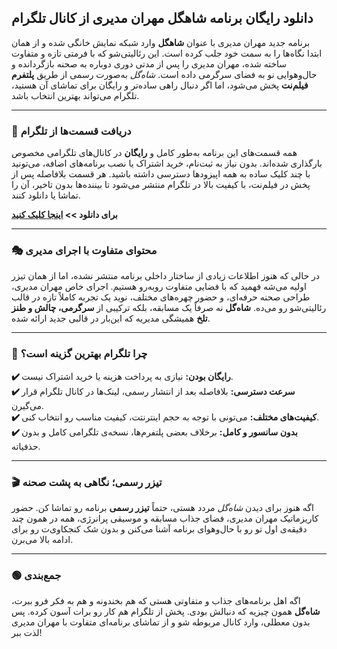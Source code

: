 ## دانلود رایگان برنامه شاهگل مهران مدیری از کانال تلگرام

برنامه جدید مهران مدیری با عنوان **شاهگل** وارد شبکه نمایش خانگی شده و از همان ابتدا نگاه‌ها را به سمت خود جلب کرده است. این رئالیتی‌شو که با فرمتی تازه و متفاوت ساخته شده، مهران مدیری را پس از مدتی دوری دوباره به صحنه بازگردانده و حال‌وهوایی نو به فضای سرگرمی داده است. *شاه‌گل* به‌صورت رسمی از طریق **پلتفرم فیلم‌نت** پخش می‌شود، اما اگر دنبال راهی ساده‌تر و رایگان برای تماشای آن هستید، تلگرام می‌تواند بهترین انتخاب باشد.

---

### 📲 دریافت قسمت‌ها از تلگرام

همه قسمت‌های این برنامه به‌طور کامل و **رایگان** در کانال‌های تلگرامی مخصوص بارگذاری شده‌اند. بدون نیاز به ثبت‌نام، خرید اشتراک یا نصب برنامه‌های اضافه، می‌تونید با چند کلیک ساده به همه اپیزودها دسترسی داشته باشید. هر قسمت بلافاصله پس از پخش در فیلم‌نت، با کیفیت بالا در تلگرام منتشر می‌شود تا بیننده‌ها بدون تاخیر، آن را تماشا یا دانلود کنند.


**برای دانلود >> [اینجا کلیک کنید](https://netfonix.com/the-best-online-video-players-for-seamless-streaming/)**


---

### 🎭 محتوای متفاوت با اجرای مدیری

در حالی که هنوز اطلاعات زیادی از ساختار داخلی برنامه منتشر نشده، اما از همان تیزر اولیه می‌شه فهمید که با فضایی متفاوت روبه‌رو هستیم. اجرای خاص مهران مدیری، طراحی صحنه حرفه‌ای، و حضور چهره‌های مختلف، نوید یک تجربه کاملاً تازه در قالب رئالیتی‌شو رو می‌ده. **شاه‌گل** نه صرفاً یک مسابقه، بلکه ترکیبی از **سرگرمی، چالش و طنز تلخ** همیشگی مدیریه که این‌بار در قالبی جدید ارائه شده.

---

### 📌 چرا تلگرام بهترین گزینه است؟

**✔️ رایگان بودن:** نیازی به پرداخت هزینه یا خرید اشتراک نیست.  
**✔️ سرعت دسترسی:** بلافاصله بعد از انتشار رسمی، لینک‌ها در کانال تلگرام قرار می‌گیرن.  
**✔️ کیفیت‌های مختلف:** می‌تونی با توجه به حجم اینترنتت، کیفیت مناسب رو انتخاب کنی.  
**✔️ بدون سانسور و کامل:** برخلاف بعضی پلتفرم‌ها، نسخه‌ی تلگرامی کامل و بدون حذفیاته.

---

### 🎬 تیزر رسمی؛ نگاهی به پشت صحنه

اگه هنوز برای دیدن *شاه‌گل* مردد هستی، حتماً **تیزر رسمی** برنامه رو تماشا کن. حضور کاریزماتیک مهران مدیری، فضای جذاب مسابقه و موسیقی پرانرژی، همه در همون چند دقیقه‌ی اول تو رو با حال‌وهوای برنامه آشنا می‌کنن و بدون شک کنجکاوی‌ت رو برای ادامه بالا می‌برن.

---

### 🟢 جمع‌بندی

اگه اهل برنامه‌های جذاب و متفاوتی هستی که هم بخندونه و هم به فکر فرو ببرت، **شاه‌گل** همون چیزیه که دنبالش بودی. پخش از تلگرام هم کار رو برات آسون کرده. پس بدون معطلی، وارد کانال مربوطه شو و از تماشای برنامه‌ای متفاوت با مهران مدیری لذت ببر!
